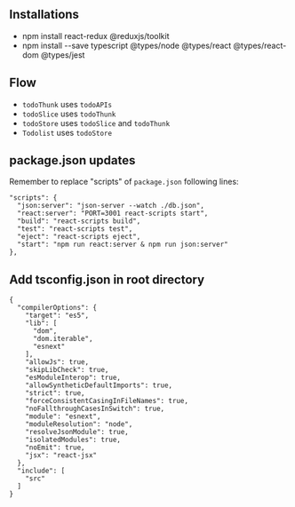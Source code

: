 ## Installations
- npm install react-redux @reduxjs/toolkit
- npm install --save typescript @types/node @types/react @types/react-dom @types/jest

## Flow
- `todoThunk` uses `todoAPIs`
- `todoSlice` uses `todoThunk`
- `todoStore` uses `todoSlice` and `todoThunk`
- `Todolist` uses `todoStore`

## package.json updates
Remember to replace "scripts" of `package.json` following lines:
```
"scripts": {
  "json:server": "json-server --watch ./db.json",
  "react:server": "PORT=3001 react-scripts start",
  "build": "react-scripts build",
  "test": "react-scripts test",
  "eject": "react-scripts eject",
  "start": "npm run react:server & npm run json:server"
},
```

## Add tsconfig.json in root directory
```
{
  "compilerOptions": {
    "target": "es5",
    "lib": [
      "dom",
      "dom.iterable",
      "esnext"
    ],
    "allowJs": true,
    "skipLibCheck": true,
    "esModuleInterop": true,
    "allowSyntheticDefaultImports": true,
    "strict": true,
    "forceConsistentCasingInFileNames": true,
    "noFallthroughCasesInSwitch": true,
    "module": "esnext",
    "moduleResolution": "node",
    "resolveJsonModule": true,
    "isolatedModules": true,
    "noEmit": true,
    "jsx": "react-jsx"
  },
  "include": [
    "src"
  ]
}
```